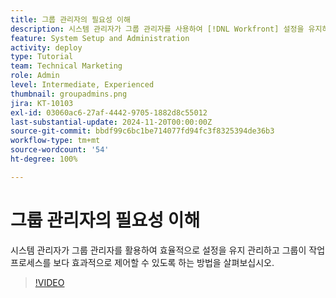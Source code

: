 ```yaml
---
title: 그룹 관리자의 필요성 이해
description: 시스템 관리자가 그룹 관리자를 사용하여 [!DNL Workfront] 설정을 유지하면서도 그룹에 작업에 대한 더 많은 제어 권한을 부여하는 방법을 알아보십시오.
feature: System Setup and Administration
activity: deploy
type: Tutorial
team: Technical Marketing
role: Admin
level: Intermediate, Experienced
thumbnail: groupadmins.png
jira: KT-10103
exl-id: 03060ac6-27af-4442-9705-1882d8c55012
last-substantial-update: 2024-11-20T00:00:00Z
source-git-commit: bbdf99c6bc1be714077fd94fc3f8325394de36b3
workflow-type: tm+mt
source-wordcount: '54'
ht-degree: 100%

---
```


# 그룹 관리자의 필요성 이해

시스템 관리자가 그룹 관리자를 활용하여 효율적으로 설정을 유지 관리하고 그룹이 작업 프로세스를 보다 효과적으로 제어할 수 있도록 하는 방법을 살펴보십시오.

>[!VIDEO](https://video.tv.adobe.com/v/3439330/?quality=12&learn=on&enablevpops=1&captions=kor)


